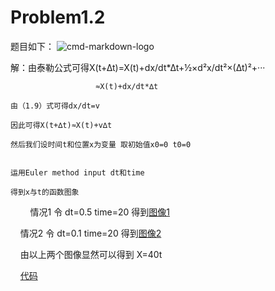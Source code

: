 # Problem1.2
题目如下：
![cmd-markdown-logo](http://note.youdao.com/yws/public/resource/6d0f9ed26e7ed3b459f36fd61f5606df/xmlnote/17F3287A4EB34BF5B80C6864E5A4693B/916DA2DC8F944A14A1338FE832EDAD36/31)
 
 解：由泰勒公式可得X(t+∆t)=X(t)+dx/dt*∆t+½×d²x/dt²×(∆t)²+···
                       
                       ≈X(t)+dx/dt*∆t
    
    由（1.9）式可得dx/dt=v
    
    因此可得X(t+∆t)≈X(t)+v∆t
    
    然后我们设时间t和位置x为变量 取初始值x0=0 t0=0
    
    
    运用Euler method input dt和time
    
    得到x与t的函数图象
     
     情况1 令 dt=0.5 time=20 得到[图像1](https://raw.githubusercontent.com/zhangsheng999/1111/master/Figure_1.png)
    
     
     
     情况2 令 dt=0.1 time=20 得到[图像2](https://raw.githubusercontent.com/zhangsheng999/1111/master/Figure_2.png)
     
     由以上两个图像显然可以得到 X=40t
     
     
     
     [代码](https://github.com/zhangsheng999/1111/blob/master/%E6%96%B0%E5%BB%BA%E6%96%87%E6%9C%AC%E6%96%87%E6%A1%A3%20(6).txt)
                       
